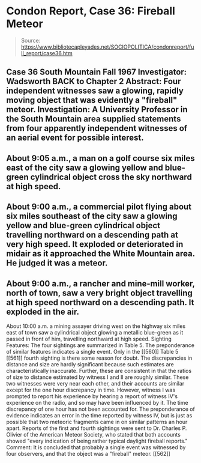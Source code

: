 # Condon Report, Case 36: Fireball Meteor

> Source: https://www.bibliotecapleyades.net/SOCIOPOLITICA/condonreport/full_report/case36.htm

Case 36
South Mountain
Fall 1967
Investigator: Wadsworth
BACK to Chapter 2
Abstract:
Four independent witnesses saw a glowing, rapidly moving object that
was evidently a "fireball" meteor.
Investigation:
A University Professor in the South Mountain area supplied statements
from four apparently independent witnesses of an aerial event for
possible interest.
-
About 9:05 a.m., a man on a golf course six miles east of the city
saw a glowing yellow and blue-green cylindrical object cross the sky
northward at high speed.
-
About 9:00 a.m., a commercial pilot flying about six miles southeast
of the city saw a glowing yellow and blue-green cylindrical object
travelling northward on a descending path at very high speed. It
exploded or deteriorated in midair as it approached the White
Mountain area. He judged it was a meteor.
-
About 9:00 a.m., a rancher and mine-mill worker, north of town, saw a
very bright object travelling at high speed northward on a descending
path. It exploded in the air.
-
About 10:00 a.m. a mining assayer driving west on the highway six
miles east of town saw a cylindrical object glowing a metallic
blue-green as it passed in front of him, travelling northward at
high speed.
Sighting Features:
The four sightings are summarized in Table 5. The preponderance of
similar features indicates a single event. Only in the
[[560]]
Table 5
[[561]]
fourth sighting is there some reason for doubt. The discrepancies in
distance and size are hardly significant because such estimates are
characteristically inaccurate. Further, these are consistent in that
the ratios of size to distance estimated by witness I and II are
roughly similar. These two witnesses were very near each other, and
their accounts are similar except for the one hour discrepancy in
time. However, witness I was prompted to report his experience by
hearing a report of witness IV's experience on the radio, and so may
have been influenced by it.
The time discrepancy of one hour has not been accounted for. The
preponderance of evidence indicates an error in the time reported by
witness IV, but is just as possible that two meteoric fragments came
in on similar patterns an hour apart.
Reports of the first and fourth sightings were sent to Dr. Charles P.
Olivier of the American Meteor Society, who stated that both accounts
showed "every indication of being rather typical daylight fireball
reports."
Comment:
It is concluded that probably a single event was witnessed by four
observers, and that the object was a "fireball" meteor.
[[562]]
